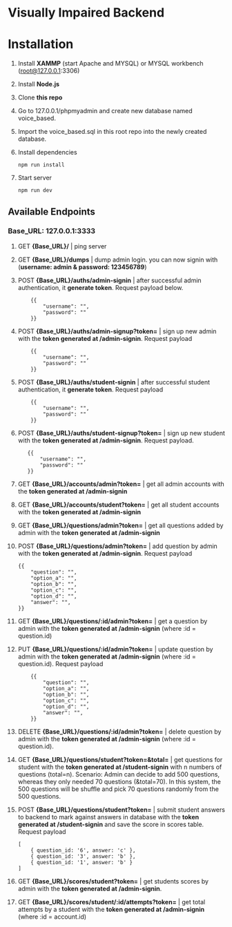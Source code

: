 # Visually Impaired Backend

# Installation

1. Install **XAMMP** (start Apache and MYSQL) or MYSQL workbench (root@127.0.0.1:3306)
2. Install **Node.js**
3. Clone **this repo**
4. Go to 127.0.0.1/phpmyadmin and create new database named voice_based.
5. Import the voice_based.sql in this root repo into the newly created database.
6. Install dependencies

   `npm run install`

7. Start server

   `npm run dev`

## Available Endpoints

### **Base_URL**: 127.0.0.1:3333

1. GET **{Base_URL}/** | ping server

2. GET **{Base_URL}/dumps** | dump admin login. you can now signin with (**username: admin & password: 123456789**)

3. POST **{Base_URL}/auths/admin-signin** | after successful admin authentication, it **generate token**. Request payload below.

   ```
       {{
           "username": "",
           "password": ""
       }}
   ```

4. POST **{Base_URL}/auths/admin-signup?token=** | sign up new admin with the **token generated at /admin-signin**. Request payload

   ```
       {{
           "username": "",
           "password": ""
       }}
   ```

5. POST **{Base_URL}/auths/student-signin** | after successful student authentication, it **generate token**. Request payload

   ```
       {{
           "username": "",
           "password": ""
       }}
   ```

6. POST **{Base_URL}/auths/student-signup?token=** | sign up new student with the **token generated at /admin-signin**. Request payload.

   ```
      {{
          "username": "",
          "password": ""
      }}
   ```

7. GET **{Base_URL}/accounts/admin?token=** | get all admin accounts with the **token generated at /admin-signin**

8. GET **{Base_URL}/accounts/student?token=** | get all student accounts with the **token generated at /admin-signin**

9. GET **{Base_URL}/questions/admin?token=** | get all questions added by admin with the **token generated at /admin-signin**

10. POST **{Base_URL}/questions/admin?token=** | add question by admin with the **token generated at /admin-signin**. Request payload

    ```
    {{
        "question": "",
        "option_a": "",
        "option_b": "",
        "option_c": "",
        "option_d": "",
        "answer": "",
    }}
    ```

11. GET **{Base_URL}/questions/:id/admin?token=** | get a question by admin with the **token generated at /admin-signin** (where :id = question.id)

12. PUT **{Base_URL}/questions/:id/admin?token=** | update question by admin with the **token generated at /admin-signin** (where :id = question.id). Request payload

    ```
        {{
            "question": "",
            "option_a": "",
            "option_b": "",
            "option_c": "",
            "option_d": "",
            "answer": "",
        }}
    ```

13. DELETE **{Base_URL}/questions/:id/admin?token=** | delete question by admin with the **token generated at /admin-signin** (where :id = question.id).

14. GET **{Base_URL}/questions/student?token=&total=** | get questions for student with the **token generated at /student-signin** with n numbers of questions (total=n). Scenario: Admin can decide to add 500 questions, whereas they only needed 70 questions (&total=70). In this system, the 500 questions will be shuffle and pick 70 questions randomly from the 500 questions.

15. POST **{Base_URL}/questions/student?token=** | submit student answers to backend to mark against answers in database with the **token generated at /student-signin** and save the score in scores table. Request payload

    ```
    [
        { question_id: '6', answer: 'c' },
        { question_id: '3', answer: 'b' },
        { question_id: '1', answer: 'b' }
    ]
    ```

16. GET **{Base_URL}/scores/student?token=** | get students scores by admin with the **token generated at /admin-signin**.

17. GET **{Base_URL}/scores/student/:id/attempts?token=** | get total attempts by a student with the **token generated at /admin-signin** (where :id = account.id)
